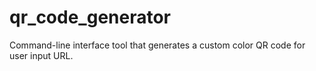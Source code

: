 # qr_code_generator
Command-line interface tool that generates a custom color QR code for user input URL.
